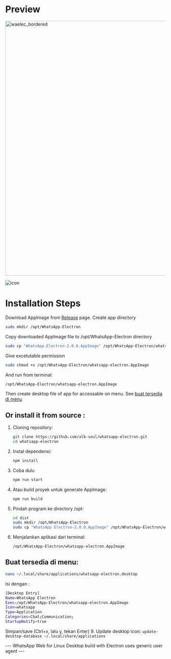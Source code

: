 # Preview
<img src="https://github.com/user-attachments/assets/a52d64be-0856-44dd-b6ae-b22a9b72ee44" alt="waelec_bordered" width="800" />

![icon](https://github.com/user-attachments/assets/5408334b-e694-4f58-925d-8bfef1b586e0)


# Installation Steps

Download AppImage from [Release](https://github.com/alb-soul/whatsapp-electron/releases) page.
Create app directory
```bash
sudo mkdir /opt/WhatsApp-Electron
```
Copy downloaded AppImage file to /opt/WhatsApp-Electron directory
```bash
sudo cp "WhatsApp.Electron-2.0.0.AppImage" /opt/WhatsApp-Electron/whatsapp-electron.AppImage
```
Give excetutable permission
```bash
sudo chmod +x /opt/WhatsApp-Electron/whatsapp-electron.AppImage
```
And run from terminal:
```bash
/opt/WhatsApp-Electron/whatsapp-electron.AppImage
```
Then create desktop file of app for accessable on menu. See [buat tersedia di menu](#buat-tersedia-di-menu)

## Or install it from source :

1. Cloning repository:
   ```bash
   git clone https://github.com/alb-soul/whatsapp-electron.git
   cd whatsapp-electron
1. Instal dependensi:
   ```bash
   npm install
3. Coba dulu
   ```bash
   npm run start
4. Atau build proyek untuk generate AppImage:
   ```bash
   npm run build
5. Pindah program ke directory /opt:
   ```bash
   cd dist
   sudo mkdir /opt/WhatsApp-Electron
   sudo cp "WhatsApp Electron-2.0.0.AppImage" /opt/WhatsApp-Electron/whatsapp-electron.AppImage
6. Menjalankan aplikasi dari terminal:
   ```bash
   /opt/WhatsApp-Electron/whatsapp-electron.AppImage
   ```
## Buat tersedia di menu:
   ```bash
   nano ~/.local/share/applications/whatsapp-electron.desktop
   ```
   Isi dengan :
   ```bash
   [Desktop Entry]
   Name=WhatsApp Electron
   Exec=/opt/WhatsApp-Electron/whatsapp-electron.AppImage
   Icon=whatsapp
   Type=Application
   Categories=Chat;Communication;
   StartupNotify=true
   ```
   Simpan/save (Ctrl+x, lalu y, tekan Enter)
9. Update desktop icon:
    ```
    update-desktop-database ~/.local/share/applications
    ```



--- WhatsApp Web for Linux Desktop build with Electron uses generic user agent ---
